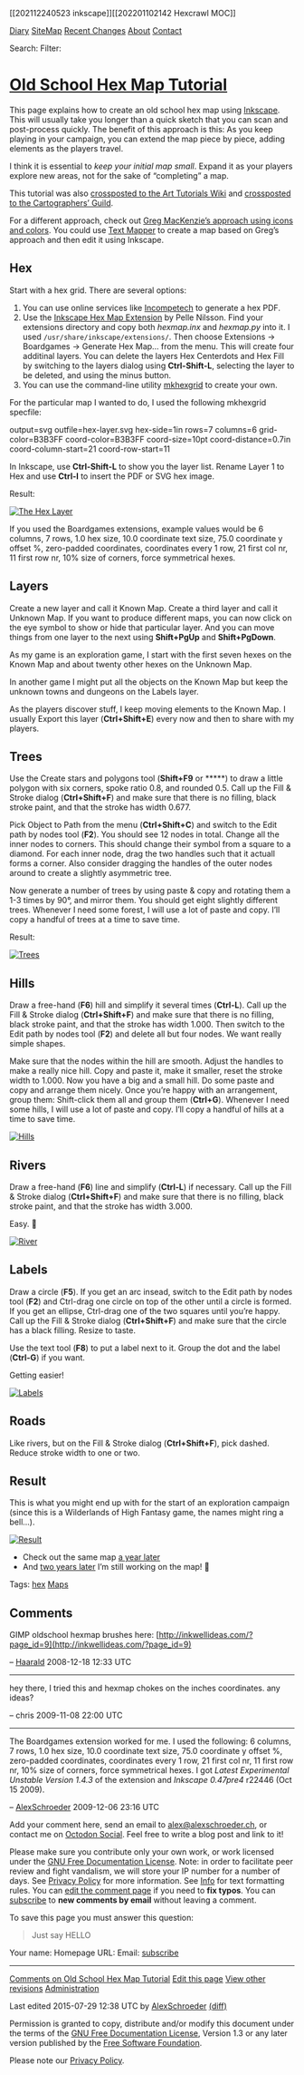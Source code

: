 [[202112240523 inkscape]][[202201102142 Hexcrawl MOC]]

[Diary](https://alexschroeder.ch/wiki/Diary) [SiteMap](https://alexschroeder.ch/wiki/SiteMap) [Recent Changes](https://alexschroeder.ch/wiki/Recent_Changes) [About](https://alexschroeder.ch/wiki/About) [Contact](https://alexschroeder.ch/wiki/Contact)

Search:  Filter:   

# [Old School Hex Map Tutorial](https://alexschroeder.ch/wiki?search=%22Old+School+Hex+Map+Tutorial%22 "Click to search for references to this page")

This page explains how to create an old school hex map using [Inkscape](https://alexschroeder.ch/wiki?action=edit;id=Inkscape "Click to edit this page"). This will usually take you longer than a quick sketch that you can scan and post-process quickly. The benefit of this approach is this: As you keep playing in your campaign, you can extend the map piece by piece, adding elements as the players travel.

I think it is essential to _keep your initial map small_. Expand it as your players explore new areas, not for the sake of “completing” a map.

This tutorial was also [crossposted to the Art Tutorials Wiki](http://artwiki.wikidot.com/old-school-hex-maps-using-inkscape) and [crossposted to the Cartographers’ Guild](http://forum.cartographersguild.com/showthread.php?p=28121).

For a different approach, check out [Greg MacKenzie’s approach using icons and colors](http://www.busygamemaster.com/maps03.html). You could use [Text Mapper](https://alexschroeder.ch/wiki/Text_Mapper) to create a map based on Greg’s approach and then edit it using Inkscape.

## Hex

Start with a hex grid. There are several options:

1.  You can use online services like [Incompetech](http://incompetech.com/graphpaper/hexagonal/) to generate a hex PDF.
2.  Use the [Inkscape Hex Map Extension](https://github.com/lifelike/hexmapextension) by Pelle Nilsson. Find your extensions directory and copy both _hexmap.inx_ and _hexmap.py_ into it. I used `/usr/share/inkscape/extensions/`. Then choose Extensions → Boardgames → Generate Hex Map… from the menu. This will create four additinal layers. You can delete the layers Hex Centerdots and Hex Fill by switching to the layers dialog using **Ctrl-Shift-L**, selecting the layer to be deleted, and using the minus button.
3.  You can use the command-line utility [mkhexgrid](https://github.com/kensanata/mkhexgrid) to create your own.

For the particular map I wanted to do, I used the following mkhexgrid specfile:

output=svg
outfile=hex-layer.svg
hex-side=1in
rows=7
columns=6
grid-color=B3B3FF
coord-color=B3B3FF
coord-size=10pt
coord-distance=0.7in
coord-column-start=21
coord-row-start=11

In Inkscape, use **Ctrl-Shift-L** to show you the layer list. Rename Layer 1 to Hex and use **Ctrl-I** to insert the PDF or SVG hex image.

Result:

[![The Hex Layer](https://alexschroeder.ch/pics/2614850185_000f844b1c.jpg?v=0 "The Hex Layer")](https://alexschroeder.ch/pics/2614850185_000f844b1c.jpg?v=0)

If you used the Boardgames extensions, example values would be 6 columns, 7 rows, 1.0 hex size, 10.0 coordinate text size, 75.0 coordinate y offset %, zero-padded coordinates, coordinates every 1 row, 21 first col nr, 11 first row nr, 10% size of corners, force symmetrical hexes.

## Layers

Create a new layer and call it Known Map. Create a third layer and call it Unknown Map. If you want to produce different maps, you can now click on the eye symbol to show or hide that particular layer. And you can move things from one layer to the next using **Shift+PgUp** and **Shift+PgDown**.

As my game is an exploration game, I start with the first seven hexes on the Known Map and about twenty other hexes on the Unknown Map.

In another game I might put all the objects on the Known Map but keep the unknown towns and dungeons on the Labels layer.

As the players discover stuff, I keep moving elements to the Known Map. I usually Export this layer (**Ctrl+Shift+E**) every now and then to share with my players.

## Trees

Use the Create stars and polygons tool (**Shift+F9** or *****) to draw a little polygon with six corners, spoke ratio 0.8, and rounded 0.5. Call up the Fill & Stroke dialog (**Ctrl+Shift+F**) and make sure that there is no filling, black stroke paint, and that the stroke has width 0.677.

Pick Object to Path from the menu (**Ctrl+Shift+C**) and switch to the Edit path by nodes tool (**F2**). You should see 12 nodes in total. Change all the inner nodes to corners. This should change their symbol from a square to a diamond. For each inner node, drag the two handles such that it actuall forms a corner. Also consider dragging the handles of the outer nodes around to create a slightly asymmetric tree.

Now generate a number of trees by using paste & copy and rotating them a 1-3 times by 90°, and mirror them. You should get eight slightly different trees. Whenever I need some forest, I will use a lot of paste and copy. I’ll copy a handful of trees at a time to save time.

Result:

[![Trees](https://alexschroeder.ch/pics/2615697246_eb4915d92d.jpg?v=0 "Trees")](https://alexschroeder.ch/pics/2615697246_eb4915d92d.jpg?v=0)

## Hills

Draw a free-hand (**F6**) hill and simplify it several times (**Ctrl-L**). Call up the Fill & Stroke dialog (**Ctrl+Shift+F**) and make sure that there is no filling, black stroke paint, and that the stroke has width 1.000. Then switch to the Edit path by nodes tool (**F2**) and delete all but four nodes. We want really simple shapes.

Make sure that the nodes within the hill are smooth. Adjust the handles to make a really nice hill. Copy and paste it, make it smaller, reset the stroke width to 1.000. Now you have a big and a small hill. Do some paste and copy and arrange them nicely. Once you’re happy with an arrangement, group them: Shift-click them all and group them (**Ctrl+G**). Whenever I need some hills, I will use a lot of paste and copy. I’ll copy a handful of hills at a time to save time.

[![Hills](https://alexschroeder.ch/pics/2615710808_ac53fa7c89.jpg?v=0 "Hills")](https://alexschroeder.ch/pics/2615710808_ac53fa7c89.jpg?v=0)

## Rivers

Draw a free-hand (**F6**) line and simplify (**Ctrl-L**) if necessary. Call up the Fill & Stroke dialog (**Ctrl+Shift+F**) and make sure that there is no filling, black stroke paint, and that the stroke has width 3.000.

Easy. 🙂

[![River](https://alexschroeder.ch/pics/2614889649_06449da262.jpg?v=0 "River")](https://alexschroeder.ch/pics/2614889649_06449da262.jpg?v=0)

## Labels

Draw a circle (**F5**). If you get an arc insead, switch to the Edit path by nodes tool (**F2**) and Ctrl-drag one circle on top of the other until a circle is formed. If you get an ellipse, Ctrl-drag one of the two squares until you’re happy. Call up the Fill & Stroke dialog (**Ctrl+Shift+F**) and make sure that the circle has a black filling. Resize to taste.

Use the text tool (**F8**) to put a label next to it. Group the dot and the label (**Ctrl-G**) if you want.

Getting easier!

[![Labels](https://alexschroeder.ch/pics/2614905877_ec58a4371a.jpg?v=0 "Labels")](https://alexschroeder.ch/pics/2614905877_ec58a4371a.jpg?v=0)

## Roads

Like rivers, but on the Fill & Stroke dialog (**Ctrl+Shift+F**), pick dashed. Reduce stroke width to one or two.

## Result

This is what you might end up with for the start of an exploration campaign (since this is a Wilderlands of High Fantasy game, the names might ring a bell...).

[![Result](https://alexschroeder.ch/pics/2614914871_1f3af33480.jpg?v=0 "Result")](https://alexschroeder.ch/pics/2614914871_1f3af33480.jpg?v=0)

-   Check out the same map [a year later](https://alexschroeder.ch/wiki/2009-12-02_Hexcrawl)
-   And [two years later](https://alexschroeder.ch/wiki/2011-02-12_Map_Making_Using_Inkscape) I’m still working on the map! 🙂

Tags: [hex](https://alexschroeder.ch/wiki?action=tag;id=hex "Tag") [Maps](https://alexschroeder.ch/wiki?action=tag;id=Maps "Tag")

## Comments

GIMP oldschool hexmap brushes here: [http://inkwellideas.com/?page_id=9](http://inkwellideas.com/?page_id=9)

– [Haarald](http://www.abenteuerpunkt.ch) 2008-12-18 12:33 UTC

---

hey there, I tried this and hexmap chokes on the inches coordinates. any ideas?

– chris 2009-11-08 22:00 UTC

---

The Boardgames extension worked for me. I used the following: 6 columns, 7 rows, 1.0 hex size, 10.0 coordinate text size, 75.0 coordinate y offset %, zero-padded coordinates, coordinates every 1 row, 21 first col nr, 11 first row nr, 10% size of corners, force symmetrical hexes. I got _Latest Experimental Unstable Version 1.4.3_ of the extension and _Inkscape 0.47pre4_ r22446 (Oct 15 2009).

– [AlexSchroeder](https://alexschroeder.ch/wiki/AlexSchroeder) 2009-12-06 23:16 UTC

Add your comment here, send an email to [alex@alexschroeder.ch](mailto:alex@alexschroeder.ch), or contact me on [Octodon Social](https://octodon.social/@kensanata). Feel free to write a blog post and link to it!  

Please make sure you contribute only your own work, or work licensed under the [GNU Free Documentation License](http://www.emacswiki.org/FDL). Note: in order to facilitate peer review and fight vandalism, we will store your IP number for a number of days. See [Privacy Policy](https://alexschroeder.ch/wiki/Privacy_Policy) for more information. See [Info](https://alexschroeder.ch/wiki/Info) for text formatting rules. You can [edit the comment page](https://alexschroeder.ch/wiki?action=edit;id=Comments_on_Old_School_Hex_Map_Tutorial) if you need to **fix typos**. You can [subscribe](https://alexschroeder.ch/wiki?action=subscribe;pages=Comments_on_Old_School_Hex_Map_Tutorial) to **new comments by email** without leaving a comment.

To save this page you must answer this question:

> Just say HELLO

Your name:  Homepage URL:  Email:  [subscribe](https://alexschroeder.ch/wiki?action=subscribe;pages=Old_School_Hex_Map_Tutorial)

---

[Comments on Old School Hex Map Tutorial](https://alexschroeder.ch/wiki/Comments_on_Old_School_Hex_Map_Tutorial) [Edit this page](https://alexschroeder.ch/wiki?action=edit;id=Old_School_Hex_Map_Tutorial "Click to edit this page") [View other revisions](https://alexschroeder.ch/wiki?action=history;id=Old_School_Hex_Map_Tutorial) [Administration](https://alexschroeder.ch/wiki?action=admin;id=Old_School_Hex_Map_Tutorial)

Last edited 2015-07-29 12:38 UTC by [AlexSchroeder](https://alexschroeder.ch/wiki/AlexSchroeder) [(diff)](https://alexschroeder.ch/wiki?action=browse;diff=2;id=Old_School_Hex_Map_Tutorial)

Permission is granted to copy, distribute and/or modify this document under the terms of the [GNU Free Documentation License](https://www.emacswiki.org/FDL), Version 1.3 or any later version published by the [Free Software Foundation](http://www.fsf.org/).

Please note our [Privacy Policy](https://alexschroeder.ch/wiki/Privacy_Policy).